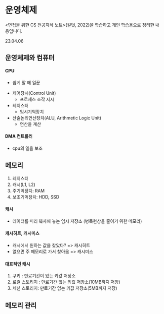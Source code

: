 # 운영체제 
<면접을 위한 CS 전공지식 노트>(길벗, 2022)을 학습하고 개인 학습용으로 정리한 내용입니다.

23.04.06

## 운영체제와 컴퓨터

#### CPU
- 쉽게 말 해 일꾼
* 제어장치(Control Unit)
  - 프로세스 조작 지시
* 레지스터
  - 임시기억장치
* 산술논리연산장치(ALU, Arithmetic Logic Unit)
  - 연산을 계산
  
#### DMA 컨트롤러
- cpu의 일을 보조

## 메모리
1. 레지스터
2. 캐시(L1, L2)
3. 주기억장치: RAM
4. 보조기억장치: HDD, SSD

#### 캐시
- 데이터를 미리 복사해 놓는 임시 저장소
(병목현상을 줄이기 위한 메모리)

#### 캐시히트, 캐시미스
- 캐시에서 원하는 값을 찾았다? => 캐시히트
- 없으면 주 메모리로 가서 찾아옴 => 캐시미스

#### 대표적인 캐시
1. 쿠키 : 만료기간이 있는 키값 저장소
2. 로컬 스토리지 : 만료기간 없는 키값 저장소(10MB까지 저장)
3. 세션 스토리지:  만료기간 없는 키값 저장소(5MB까지 저장)

## 메모리 관리


